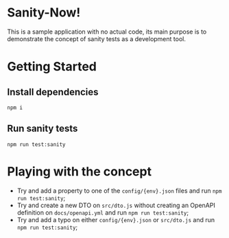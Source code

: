 # Sanity-Now!

This is a sample application with no actual code, its main purpose is to demonstrate the concept of sanity tests as a development tool.

# Getting Started

## Install dependencies
```
npm i
```

## Run sanity tests
```
npm run test:sanity
```

# Playing with the concept

 - Try and add a property to one of the `config/{env}.json` files and run `npm run test:sanity`;
 - Try and create a new DTO on `src/dto.js` without creating an OpenAPI definition on `docs/openapi.yml` and run `npm run test:sanity`;
 - Try and add a typo on either `config/{env}.json` or `src/dto.js` and run `npm run test:sanity`;

